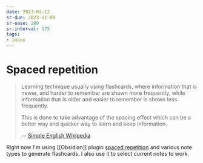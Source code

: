 ```yaml
---
date: 2023-03-12
sr-due: 2023-11-08
sr-ease: 289
sr-interval: 175
tags:
- inbox
---
```


# Spaced repetition

> Learning technique usually using flashcards, where information that is newer,
> and harder to remember are shown more frequently, while information that is
> older and easier to remember is shown less frequently.
>
> This is done to take advantage of the spacing effect which can be a better way
> and quicker way to learn and keep information.
>
> -- [Simple English Wikipedia](https://simple.wikipedia.org/wiki/Spaced_repetition)

Right now I'm using [[Obsidian]] plugin
[spaced repetition](https://www.stephenmwangi.com/obsidian-spaced-repetition/)
and various note types to generate flashcards. I also use it to select current
notes to work.
